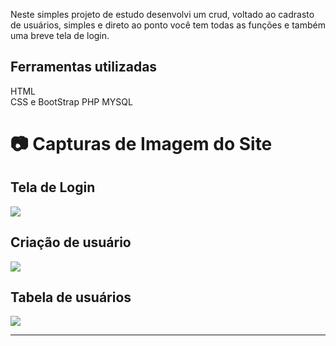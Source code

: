 Neste simples projeto de estudo desenvolvi um crud, voltado ao cadrasto de usuários, simples e direto ao ponto você tem todas as funções e também uma breve tela de login.

## Ferramentas utilizadas

HTML\
CSS e BootStrap
PHP
MYSQL

# 📷 Capturas de Imagem do Site

## Tela de Login

<Image align="center" src="https://files.readme.io/1433dd9fe88b28b8059f782d39efd04554884a263b8416eda491be0522563dbc-crud_login.PNG" />

## Criação de usuário

<Image align="center" src="https://files.readme.io/21823e094efada5c3392d70e79bb1c77bebfb19df43461b97003b1615e380f88-crud_usurio.PNG" />

## Tabela de usuários

<Image align="center" src="https://files.readme.io/995ad7a424071fee262956a7a61ea1602923bf95e6f4f94652b2aae25acd4c56-crud_tabela.PNG" />

***
